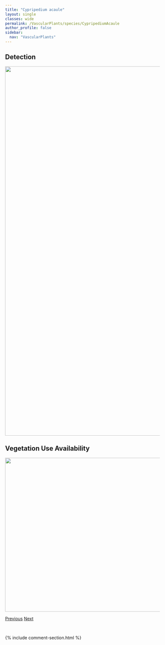 ```yaml
---
title: "Cypripedium acaule"
layout: single
classes: wide
permalink: /VascularPlants/species/CypripediumAcaule
author_profile: false
sidebar:
  nav: "VascularPlants"
---
```


<h2>Detection</h2>

<a href="https://drive.google.com/uc?export=view&id=1Z_Bnpps2I5-_nQLki60Hqc5xyryHdkEN">
<img src="https://drive.google.com/uc?export=view&id=1Z_Bnpps2I5-_nQLki60Hqc5xyryHdkEN" height = "1200" width = "800">
</a>


<h2>Vegetation Use Availability</h2>

<a href="https://drive.google.com/uc?export=view&id=1Ig8uyESpGK1a5g7lj2Lmw0-qMFMxkBjI">
<img src="https://drive.google.com/uc?export=view&id=1Ig8uyESpGK1a5g7lj2Lmw0-qMFMxkBjI" height = "500" width = "1000">
</a>


<a href="/DevelopmentWebsite/VascularPlants/species/Cyperaceae" class="pagination--pager" title="Cyperaceae">Previous</a> <a href="/DevelopmentWebsite/VascularPlants/species/CypripediumParviflorum" class="pagination--pager" title="Cypripedium parviflorum">Next</a>

<p>&nbsp;</p>

{% include comment-section.html %}
